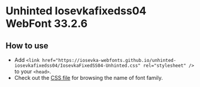 # Unhinted Iosevkafixedss04 WebFont 33.2.6

## How to use

- Add `<link href="https://iosevka-webfonts.github.io/unhinted-iosevkafixedss04/IosevkaFixedSS04-Unhinted.css" rel="stylesheet" />` to your `<head>`.
- Check out the [CSS file](./IosevkaFixedSS04-Unhinted.css) for browsing the name of font family.
